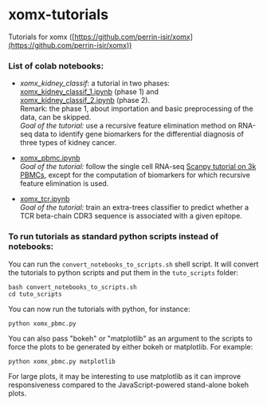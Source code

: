 # xomx-tutorials
Tutorials for xomx ([https://github.com/perrin-isir/xomx](https://github.com/perrin-isir/xomx))

### List of colab notebooks:
- *xomx_kidney_classif*: a tutorial in two phases:  
  [xomx_kidney_classif_1.ipynb](https://colab.research.google.com/github/perrin-isir/xomx-tutorials/blob/main/tutorials/xomx_kidney_classif_1.ipynb)
(phase 1) and  
  [xomx_kidney_classif_2.ipynb](https://colab.research.google.com/github/perrin-isir/xomx-tutorials/blob/main/tutorials/xomx_kidney_classif_2.ipynb) 
(phase 2).  
Remark: the phase 1, about importation and basic preprocessing of the data, can be skipped.  
*Goal of the tutorial:*  use a 
recursive feature elimination method on RNA-seq data to identify gene 
biomarkers for the differential diagnosis of three types of kidney cancer.


- [xomx_pbmc.ipynb](https://colab.research.google.com/github/perrin-isir/xomx-tutorials/blob/main/tutorials/xomx_pbmc.ipynb)  
*Goal of the tutorial:* follow the single cell RNA-seq [Scanpy tutorial on 3k PBMCs](
https://scanpy-tutorials.readthedocs.io/en/latest/pbmc3k.html), except
for the computation of biomarkers for which recursive feature elimination is used.


- [xomx_tcr.ipynb](https://colab.research.google.com/github/perrin-isir/xomx-tutorials/blob/main/tutorials/xomx_tcr.ipynb)  
*Goal of the tutorial:* train an extra-trees classifier to predict whether a TCR beta-chain CDR3 sequence is associated with a given epitope.

### To run tutorials as standard python scripts instead of notebooks:
You can run the `convert_notebooks_to_scripts.sh` shell script. It will convert the tutorials to python scripts and put them in the `tuto_scripts` folder:
```
bash convert_notebooks_to_scripts.sh
cd tuto_scripts
```
You can now run the tutorials with python, for instance:
```
python xomx_pbmc.py
```
You can also pass "bokeh" or "matplotlib" as an argument to the scripts to force the plots to be generated by either bokeh or matplotlib. 
For example:
```
python xomx_pbmc.py matplotlib
```
For large plots, it may be interesting to use matplotlib as it can improve responsiveness compared to the JavaScript-powered stand-alone bokeh plots. 
